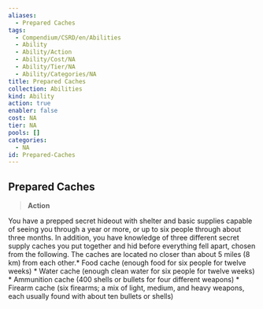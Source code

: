 ```yaml
---
aliases:
  - Prepared Caches
tags:
  - Compendium/CSRD/en/Abilities
  - Ability
  - Ability/Action
  - Ability/Cost/NA
  - Ability/Tier/NA
  - Ability/Categories/NA
title: Prepared Caches
collection: Abilities
kind: Ability
action: true
enabler: false
cost: NA
tier: NA
pools: []
categories:
  - NA
id: Prepared-Caches
---
```

## Prepared Caches    
>**Action**  
    
You have a prepped secret hideout with shelter and basic supplies capable of seeing you through a year or more, or up to six people through about three months. In addition, you have knowledge of three different secret supply caches you put together and hid before everything fell apart, chosen from the following. The caches are located no closer than about 5 miles (8 km) from each other.* Food cache (enough food for six people for twelve weeks) * Water cache (enough clean water for six people for twelve weeks) * Ammunition cache (400 shells or bullets for four different weapons) * Firearm cache (six firearms; a mix of light, medium, and heavy weapons, each usually found with about ten bullets or shells)
